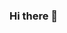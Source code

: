 ### Hi there 👋

<!--
**malbet/malbet** is a ✨ _special_ ✨ repository because its `README.md` (this file) appears on your GitHub profile.


🌱 Hello! I'm [Alejandra], a passionate software developer with a strong focus on JavaScript and scripting languages. I love building innovative solutions and exploring new technologies to solve real-world problems.

Skills
Programming Languages: JavaScript (ES6+), HTML, CSS
Front-end Development: React, CSS frameworks (Bootstrap, Tailwind CSS)
Back-end Development: Node.js, Express.js
Database: MySQL, PostgreSQL
Version Control: Git, GitHub
Projects
- HENRYCOLLEGE! 🔭
Short Programming Courses Platform
This project is a web application that offers short and interactive programming courses. It provides users with a convenient way to enhance their coding skills through bite-sized lessons, coding challenges, and quizzes. Technologies used include JavaScript, React, CSS, and HTML, with features such as user authentication using Auth0 and payment integration with PayPal.
- FARMASTACK !
This project focuses on building a modern and responsive web application for an online pharmacy using a combination of React, JavaScript, Node.js, and Tailwind CSS. This application aims to provide a user-friendly platform for customers to browse and purchase medications, manage their prescriptions, and access relevant healthcare information.
- TODO APP!
simple application that helps users keep track of tasks or items they need to complete. It allows users to create a list of tasks, mark them as completed, and manage their progress.

Open to Collaboration
I'm always open to collaborating on exciting projects. If you have any ideas or opportunities for collaboration, feel free to reach out. I believe that working together and sharing knowledge can lead to remarkable results.

 📫  Contact
Email: aleja.12.1.2010@hotmail.com
LinkedIn: https://www.linkedin.com/in/malbet/

Feel free to explore my repositories and connect with me. I'm eager to meet fellow developers, share experiences, and contribute to the open-source community.
